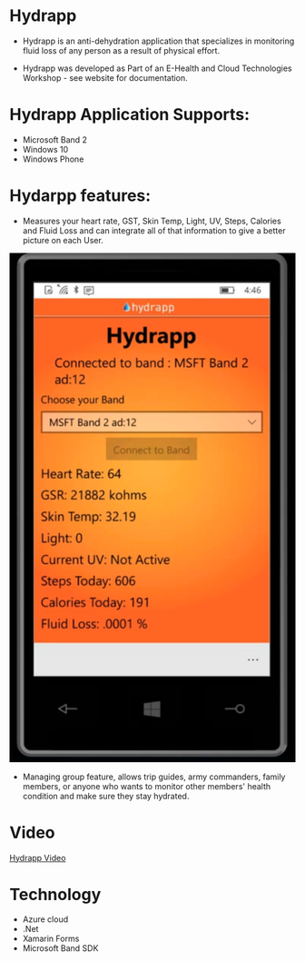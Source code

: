 # Hydrapp

- Hydrapp is an anti-dehydration application that specializes in monitoring fluid loss of any person as a result of physical effort.

- Hydrapp was developed as Part of an E-Health and Cloud Technologies Workshop - see website for documentation.

# Hydrapp Application Supports:
- Microsoft Band 2
- Windows 10 
- Windows Phone

# Hydarpp features:
- Measures your heart rate, GST, Skin Temp, Light, UV, Steps, Calories and Fluid Loss and can integrate all of that information to give a better picture on each User.

![Screenshot](App_User.PNG)

- Managing group feature, allows trip guides, army commanders, family members, or anyone who wants to monitor other members' health condition and make sure they stay hydrated.

# Video
[Hydrapp Video](https://www.youtube.com/watch?v=sCWgWnbH7R0&t=1s)



# Technology
- Azure cloud 
- .Net
- Xamarin Forms
- Microsoft Band SDK
